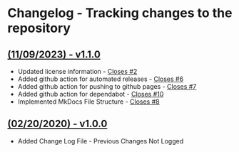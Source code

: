 # Changelog - Tracking changes to the repository

## **[(11/09/2023) - v1.1.0](https://github.com/deepworks-net/plugin-factory/releases/tag/v1.1.0)**
- Updated license information - [Closes #2](https://github.com/deepworks-net/plugin-factory/issues/2)
- Added github action for automated releases - [Closes #6](https://github.com/deepworks-net/plugin-factory/issues/6)
- Added github action for pushing to github pages - [Closes #7](https://github.com/deepworks-net/plugin-factory/issues/7)
- Added github action for dependabot - [Closes #10](https://github.com/deepworks-net/plugin-factory/issues/10)
- Implemented MkDocs File Structure - [Closes #8](https://github.com/deepworks-net/plugin-factory/issues/8)

## **[(02/20/2020) - v1.0.0](https://github.com/deepworks-net/plugin-factory/releases/tag/v1.0.0)**
- Added Change Log File - Previous Changes Not Logged